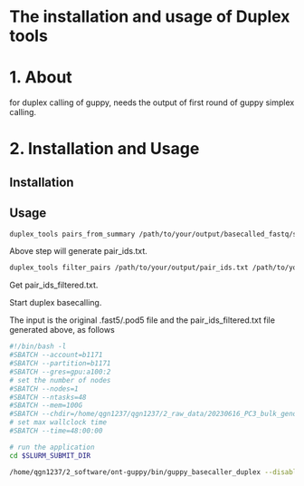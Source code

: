 # The installation and usage of Duplex tools

# 1. About

for duplex calling of guppy, needs the output of first round of guppy simplex calling.

# 2. Installation and Usage

## Installation


## Usage

```bash
duplex_tools pairs_from_summary /path/to/your/output/basecalled_fastq/sequencing_summary.txt /path/to/your/output/
```

Above step will generate pair_ids.txt.

```bash
duplex_tools filter_pairs /path/to/your/output/pair_ids.txt /path/to/your/simplex_fastq_output/basecalled_fastq
```

Get pair_ids_filtered.txt.

Start duplex basecalling.

The input is the original .fast5/.pod5 file and the pair_ids_filtered.txt file generated above, as follows

```bash
#!/bin/bash -l
#SBATCH --account=b1171
#SBATCH --partition=b1171
#SBATCH --gres=gpu:a100:2
# set the number of nodes
#SBATCH --nodes=1
#SBATCH --ntasks=48
#SBATCH --mem=100G
#SBATCH --chdir=/home/qgn1237/qgn1237/2_raw_data/20230616_PC3_bulk_genome_ONT/pc3_dna_bulk_1/pc3_bulk/20230612_1911_MC-114785_FAW84522_f68d5359
# set max wallclock time
#SBATCH --time=48:00:00

# run the application
cd $SLURM_SUBMIT_DIR

/home/qgn1237/2_software/ont-guppy/bin/guppy_basecaller_duplex --disable_pings --input_path simplex_pod5  --recursive  --gpu_runners_per_device 50 --num_callers 48 --save_path duplex_fastq --config /home/qgn1237/2_software/ont-guppy/data/dna_r10.4.1_e8.2_400bps_5khz_modbases_5hmc_5mc_cg_sup.cfg --device "cuda:0 cuda:1" --duplex_pairing_mode from_pair_list --duplex_pairing_file /path/to/your/output/pair_ids_filtered.txt